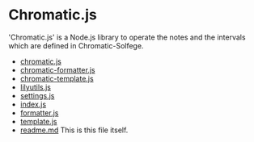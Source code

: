 
Chromatic.js
======================

'Chromatic.js' is a Node.js library to operate the notes and the intervals
which are defined in Chromatic-Solfege.

- [chromatic.js](chromatic.js)
- [chromatic-formatter.js](chromatic-formatter.js)
- [chromatic-template.js](chromatic-template.js)
- [lilyutils.js](lilyutils.js)
- [settings.js](settings.js)
- [index.js](index.js)
- [formatter.js](formatter.js)
- [template.js](template.js)
- [readme.md](readme.md) This is this file itself.
    


[modeline]: # ( vim: set spell fo+=a path+=../ suffixesadd+=.md: )

